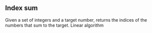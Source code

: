 ## Index sum

Given a set of integers and a target number, returns the indices of the numbers that sum to the target.
Linear algorithm
